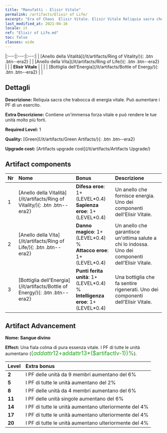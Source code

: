 ```yaml
---
title: "Manufatti - Elisir Vitale"
permalink: /artifacts/Elixir of Life/
excerpt: "Era of Chaos  Elisir Vitale. Elisir Vitale Reliquia sacra che trabocca di energia vitale. Può aumentare i PF di un esercito."
last_modified_at: 2021-04-16
locale: it
ref: "Elixir of Life.md"
toc: false
classes: wide
---
```


  |:---:|:---:|:---:| 
  | [Anello della Vitalità](/it/artifacts/Ring of Vitality/){: .btn .btn--era2} |   | [Anello della Vita](/it/artifacts/Ring of Life/){: .btn .btn--era2} | 
  |   | **Elisir Vitale** |  | 
  |   | [Bottiglia dell'Energia](/it/artifacts/Bottle of Energy/){: .btn .btn--era2} |   | 


## Dettagli

 **Descrizione:** Reliquia sacra che trabocca di energia vitale. Può aumentare i PF di un esercito.

 **Extra Descrizione:** Contiene un'immensa forza vitale e può rendere le tue unità molto più forti.

 **Required Level:** 1

 **Quality:** [Green](/it/artifacts/Green Artifacts/){: .btn .btn--era2}

 **Upgrade cost:** [Artifacts upgrade cost](/it/artifacts/Artifacts Upgrade/)



## Artifact components

  | Nr |    Nome    |   Bonus | Descrizione | 
  |:---|:-----------|:--------|:------------| 
  | 1 | [Anello della Vitalità](/it/artifacts/Ring of Vitality/){: .btn .btn--era2} | **Difesa eroe**: 1+(LEVEL\*0.4)<br/>**Sapienza eroe**: 1+(LEVEL\*0.4) | Un anello che fornisce energia. Uno dei componenti dell'Elisir Vitale. | 
  | 2 | [Anello della Vita](/it/artifacts/Ring of Life/){: .btn .btn--era2} | **Danno magico**: 1+(LEVEL\*0.4) %<br/>**Attacco eroe**: 1+(LEVEL\*0.4) | Un anello che garantisce un'ottima salute a chi lo indossa. Uno dei componenti dell'Elisir Vitale. | 
  | 3 | [Bottiglia dell'Energia](/it/artifacts/Bottle of Energy/){: .btn .btn--era2} | **Punti ferita unità**: 1+(LEVEL\*0.4) %<br/>**Intelligenza eroe**: 1+(LEVEL\*0.4) | Una bottiglia che fa sentire rigenerati. Uno dei componenti dell'Elisir Vitale. | 


## Artifact Advancement

 **Nome: Sangue divino**

 **Effect:** Una fiala colma di pura essenza vitale. I PF di tutte le unità aumentano (<span style="color: #1ca216;font-size:18px">{$addattr12+$addattr13*($artifactlv-1)}%</span>).

  |  Level  |    Extra bonus  | 
  |:--------|:----------------| 
  | **2** | I PF delle unità da 9 membri aumentano del 6% | 
  | **5** | I PF di tutte le unità aumentano del 2% | 
  | **8** | I PF delle unità da 4 membri aumentano del 6% | 
  | **11** | I PF delle unità singole aumentano del 6% | 
  | **14** | I PF di tutte le unità aumentano ulteriormente del 4% | 
  | **17** | I PF di tutte le unità aumentano ulteriormente del 4% | 
  | **20** | I PF di tutte le unità aumentano ulteriormente del 4% | 
